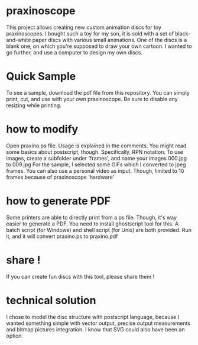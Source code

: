 # praxinoscope
This project allows creating new custom animation discs for toy praxinoscopes.
I bought such a toy for my son, it is sold with a set of black-and-white paper discs with various small animations.
One of the discs is a blank one, on which you're supposed to draw your own cartoon.
I wanted to go further, and use a computer to design my own discs.

# Quick Sample
To see a sample, download the pdf file from this repository.
You can simply print, cut, and use with your own praxinoscope.
Be sure to disable any resizing while printing.

# how to modify
Open praxino.ps file.
Usage is explained in the comments.
You might read some basics about postscript, though. Specifically, RPN notation.
To use images, create a subfolder under 'frames', and name your images 000.jpg to 009.jpg
For the sample, I selected some GIFs which I converted to jpeg frames.
You can also use a personal video as input.
Though, limited to 10 frames because of praxinoscope 'hardware'

# how to generate PDF
Some printers are able to directly print from a ps file.
Though, it's way easier to generate a PDF.
You need to install ghostscript tool for this.
A batch script (for Windows) and shell script (for Unix) are both provided.
Run it, and it will convert praxino.ps to praxino.pdf

# share !
If you can create fun discs with this tool, please share them !

# technical solution
I chose to model the disc structure with postscript language, because I wanted something simple with vector output, precise output measurements and bitmap pictures integration. I know that SVG could also have been an option. 
